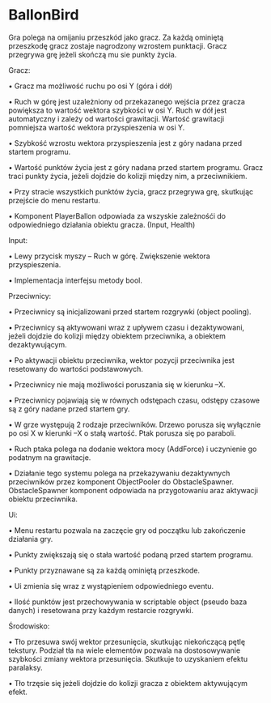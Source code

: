 # BallonBird
Gra polega na omijaniu przeszkód jako gracz. Za każdą ominiętą przeszkodę gracz zostaje nagrodzony wzrostem punktacji. Gracz przegrywa grę jeżeli skończą mu sie punkty życia.

Gracz:

•	Gracz ma możliwość ruchu po osi Y (góra i dół)  

•	Ruch w górę jest uzależniony od przekazanego wejścia przez gracza powiększa to wartość wektora szybkości w osi Y.
Ruch w dół jest automatyczny i zależy od wartości grawitacji. Wartość grawitacji pomniejsza wartość wektora przyspieszenia w osi Y.

•	Szybkość wzrostu wektora przyspieszenia jest z góry nadana przed startem programu.

•	Wartość punktów życia jest z góry nadana przed startem programu. Gracz traci punkty życia, jeżeli dojdzie do kolizji między nim, a przeciwnikiem.

•	Przy stracie wszystkich punktów życia, gracz przegrywa grę, skutkując przejście do menu restartu.

• Komponent PlayerBallon odpowiada za wszyskie zależnośći do odpowiedniego działania obiektu gracza. (Input, Health)

Input:

•	Lewy przycisk myszy – Ruch w górę. Zwiększenie wektora przyspieszenia.

• Implementacja interfejsu metody bool.

Przeciwnicy:

•	Przeciwnicy są inicjalizowani przed startem rozgrywki (object pooling).

•	Przeciwnicy są aktywowani wraz z upływem czasu  i dezaktywowani, jeźeli dojdzie do kolizji między obiektem przeciwnika, a obiektem dezaktywującym.

•	Po aktywacji obiektu przeciwnika, wektor pozycji przeciwnika jest resetowany do wartości podstawowych. 

•	Przeciwnicy nie mają możliwości poruszania się w kierunku –X.

•	Przeciwnicy pojawiają się w równych odstępach czasu, odstępy czasowe są z góry nadane przed startem gry.

•	W grze występują 2 rodzaje przeciwników. Drzewo porusza się wyłącznie po osi X w kierunki –X o stałą wartość. Ptak porusza się po paraboli.

•	Ruch ptaka polega na dodanie wektora mocy (AddForce) i uczynienie go podatnym na grawitacje.

• Działanie tego systemu polega na przekazywaniu dezaktywnych przeciwników przez komponent ObjectPooler do ObstacleSpawner. ObstacleSpawner komponent odpowiada na przygotowaniu araz aktywacji obiektu przeciwnika.

Ui:

•	Menu restartu pozwala na zaczęcie gry od początku lub zakończenie działania gry.

•	Punkty zwiększają się o stała wartość podaną przed startem programu.

•	Punkty przyznawane są za każdą ominiętą przeszkode.

•	Ui zmienia się wraz z wystąpieniem odpowiedniego eventu.

•	Ilość punktów jest przechowywania w scriptable object (pseudo baza danych) i resetowana przy każdym restarcie rozgrywki.

Środowisko:

•	Tło przesuwa swój wektor przesunięcia, skutkując niekończącą pętlę tekstury. Podział tła na wiele elementów pozwala na dostosowywanie szybkości zmiany wektora przesunięcia. Skutkuje to uzyskaniem efektu paralaksy.

•	Tło trzęsie się jeżeli dojdzie do kolizji gracza z obiektem aktywującym efekt.
